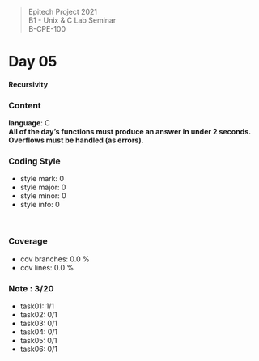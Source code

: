 > Epitech Project 2021 <br>
> B1 - Unix & C Lab Seminar<br>
> B-CPE-100

# Day 05
#### Recursivity

### Content
**language**: C<br>
**All of the day’s functions must produce an answer in under 2 seconds.**<br>
**Overflows must be handled (as errors).**
<br>

### Coding Style
- style mark: 0
- style major: 0
- style minor: 0
- style info: 0
<br>

### Coverage
- cov branches: 0.0 % 
- cov lines: 0.0 % 

### Note : 3/20
- task01: 1/1
- task02: 0/1
- task03: 0/1
- task04: 0/1
- task05: 0/1
- task06: 0/1